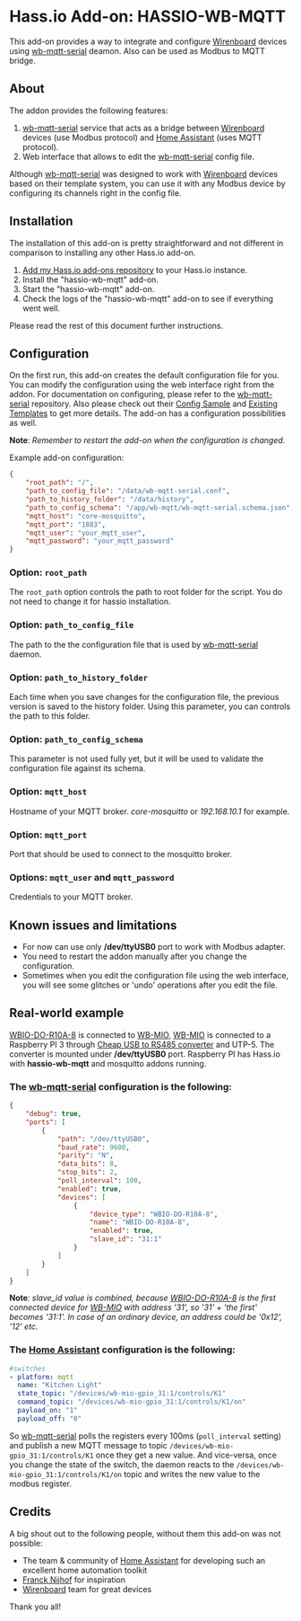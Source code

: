 # Hass.io Add-on: HASSIO-WB-MQTT

This add-on provides a way to integrate and configure [Wirenboard][wirenboard-site] devices using [wb-mqtt-serial] deamon. Also can be used as Modbus to MQTT bridge.

## About

The addon provides the following features:
 1. [wb-mqtt-serial] service that acts as a bridge between [Wirenboard][wirenboard-site] devices (use Modbus protocol) and  [Home Assistant][home-assistant] (uses MQTT protocol).
 1. Web interface that allows to edit the [wb-mqtt-serial] config file.
 

Although [wb-mqtt-serial] was designed to work with [Wirenboard][wirenboard-site] devices based on their template system, you can use it with any Modbus device by configuring its channels right in the config file. 

## Installation

The installation of this add-on is pretty straightforward and not different in
comparison to installing any other Hass.io add-on.

1. [Add my Hass.io add-ons repository][repository] to your Hass.io instance.
1. Install the "hassio-wb-mqtt" add-on.
1. Start the "hassio-wb-mqtt" add-on.
1. Check the logs of the "hassio-wb-mqtt" add-on to see if everything went well.

Please read the rest of this document further instructions.

## Configuration

On the first run, this add-on creates the default configuration file
for you. You can modify the configuration using the web interface right from the addon. For documentation on configuring, please refer
to the [wb-mqtt-serial] repository. Also please check out their [Config Sample][wb-mqtt-serial-sample] and [Existing Templates][wb-mqtt-serial-templates] to get more details.
The add-on has a configuration possibilities as well.

**Note**: _Remember to restart the add-on when the configuration is changed._

Example add-on configuration:

```json
{
    "root_path": "/",
    "path_to_config_file": "/data/wb-mqtt-serial.conf",
    "path_to_history_folder": "/data/history",
    "path_to_config_schema": "/app/wb-mqtt/wb-mqtt-serial.schema.json",
    "mqtt_host": "core-mosquitto",
    "mqtt_port": "1883",
    "mqtt_user": "your_mqtt_user",
    "mqtt_password": "your_mqtt_password"
}
```

### Option: `root_path`

The `root_path` option controls the path to root folder for the script. You do not need to change it for hassio installation.

### Option: `path_to_config_file`

The path to the the configuration file that is used by [wb-mqtt-serial] daemon.

### Option: `path_to_history_folder`

Each time when you save changes for the configuration file, the previous version is saved to the history folder. Using this parameter, you can controls the path to this folder.

### Option: `path_to_config_schema`

This parameter is not used fully yet, but it will be used to validate the configuration file against its schema.

### Option: `mqtt_host`

Hostname of your MQTT broker. *core-mosquitto* or *192.168.10.1* for example.

### Option: `mqtt_port`

Port that should be used to connect to the mosquitto broker.

### Options: `mqtt_user` and `mqtt_password`

Credentials to your MQTT broker.

## Known issues and limitations

- For now can use only **/dev/ttyUSB0** port to work with Modbus adapter.
- You need to restart the addon manually after you change the configuration.
- Sometimes when you edit the configuration file using the web interface, you will see some glitches or 'undo' operations after you edit the file.

## Real-world example

[WBIO-DO-R10A-8] is connected to [WB-MIO], [WB-MIO] is connected to a Raspberry PI  3 through [Cheap USB to RS485 converter][USB to RS485] and UTP-5. The converter is mounted under **/dev/ttyUSB0** port.
Raspberry PI has Hass.io with **hassio-wb-mqtt** and mosquitto addons running.

### The [wb-mqtt-serial] configuration is the following:
```json
{
    "debug": true,
    "ports": [
        {
            "path": "/dev/ttyUSB0",
            "baud_rate": 9600,
            "parity": "N",
            "data_bits": 8,
            "stop_bits": 2,
            "poll_interval": 100,
            "enabled": true,
            "devices": [
                {
                    "device_type": "WBIO-DO-R10A-8",
                    "name": "WBIO-DO-R10A-8",
                    "enabled": true,
                    "slave_id": "31:1"
                }
            ]
        }
    ]
}
```
**Note**: _slave_id value is combined, because [WBIO-DO-R10A-8] is the first connected device for [WB-MIO] with address '31', so '31' + 'the first' becomes '31:1'. In case of an ordinary device, an address could be '0x12', '12' etc._

### The [Home Assistant][home-assistant] configuration is the following:

```yaml
#switches
- platform: mqtt
  name: "Kitchen Light"
  state_topic: "/devices/wb-mio-gpio_31:1/controls/K1"
  command_topic: "/devices/wb-mio-gpio_31:1/controls/K1/on"
  payload_on: "1"
  payload_off: "0"
```

So [wb-mqtt-serial] polls the registers every 100ms (`poll_interval` setting) and publish a new MQTT message to topic `/devices/wb-mio-gpio_31:1/controls/K1` once they get a new value. And vice-versa, once you change the state of the switch, the daemon reacts to the `/devices/wb-mio-gpio_31:1/controls/K1/on` topic and writes the new value to the modbus register.

## Credits

A big shout out to the following people, without them this add-on was not
possible:

- The team & community of [Home Assistant][home-assistant] for developing such
  an excellent home automation toolkit
- [Franck Nijhof][frenck] for inspiration
- [Wirenboard][wirenboard-site] team for great devices

Thank you all!



[frenck]: https://github.com/frenck
[home-assistant]: https://home-assistant.io
[license-shield]: https://img.shields.io/github/license/hassio-addons/addon-homebridge.svg
[repository]: https://github.com/egor-romanko/hassio-addons
[semver]: http://semver.org/spec/v2.0.0.htm
[wirenboard-site]: https://wirenboard.com/
[wb-mqtt-serial]: https://github.com/contactless/wb-mqtt-serial
[wb-mqtt-serial-sample]: https://github.com/contactless/wb-mqtt-serial/blob/master/config.sample.json
[wb-mqtt-serial-templates]: https://github.com/contactless/wb-mqtt-serial/tree/master/wb-mqtt-serial-templates
[WBIO-DO-R10A-8]: https://wirenboard.com/en/product/WBIO-DO-R10A-8/
[WB-MIO]: https://wirenboard.com/en/product/WB-MIO/
[USB to RS485]: https://www.aliexpress.com/item/32428596578.html